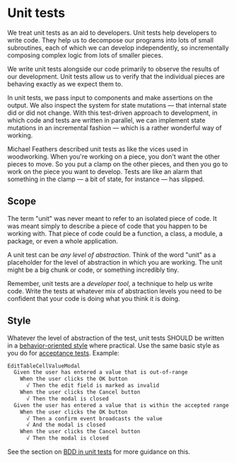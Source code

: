 # Unit tests

We treat unit tests as an aid to developers. Unit tests help developers to write code. They help us to decompose our programs into lots of small subroutines, each of which we can develop independently, so incrementally composing complex logic from lots of smaller pieces.

We write unit tests alongside our code primarily to observe the results of our development. Unit tests allow us to verify that the individual pieces are behaving exactly as we expect them to.

In unit tests, we pass input to components and make assertions on the output. We also inspect the system for state mutations — that internal state did or did not change. With this test-driven approach to development, in which code and tests are written in parallel, we can implement state mutations in an incremental fashion — which is a rather wonderful way of working.

Michael Feathers described unit tests as like the vices used in woodworking. When you're working on a piece, you don't want the other pieces to move. So you put a clamp on the other pieces, and then you go to work on the piece you want to develop. Tests are like an alarm that something in the clamp — a bit of state, for instance — has slipped.

## Scope

The term "unit" was never meant to refer to an isolated piece of code. It was meant simply to describe a piece of code that you happen to be working with. That piece of code could be a function, a class, a module, a package, or even a whole application.

A unit test can be _any level of abstraction_. Think of the word "unit" as a placeholder for the level of abstraction in which you are working. The unit might be a big chunk or code, or something incredibly tiny.

Remember, unit tests are a _developer tool_, a technique to help us write code. Write the tests at whatever mix of abstraction levels you need to be confident that your code is doing what you think it is doing.

## Style

Whatever the level of abstraction of the test, unit tests SHOULD be written in a [behavior-oriented style](/standards/testing/runtime/bdd) where practical. Use the same basic style as you do for [acceptance tests](/standards/testing/runtime/levels/acceptance). Example: 

```txt
EditTableCellValueModal
  Given the user has entered a value that is out-of-range
    When the user clicks the OK button
      √ Then the edit field is marked as invalid
    When the user clicks the Cancel button
      √ Then the modal is closed
  Given the user has entered a value that is within the accepted range
    When the user clicks the OK button
      √ Then a confirm event broadcasts the value
      √ And the modal is closed
    When the user clicks the Cancel button
      √ Then the modal is closed
```

See the section on [BDD in unit tests](/standards/testing/runtime/bdd/unit) for more guidance on this.
